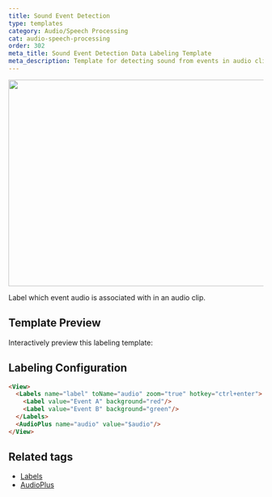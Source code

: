 ```yaml
---
title: Sound Event Detection
type: templates
category: Audio/Speech Processing
cat: audio-speech-processing
order: 302
meta_title: Sound Event Detection Data Labeling Template
meta_description: Template for detecting sound from events in audio clips with Label Studio for your machine learning and data science projects.
---
```


<img src="/images/templates/sound-event-detection.png" alt="" class="gif-border" width="552px" height="408px" />

Label which event audio is associated with in an audio clip. 

## Template Preview

Interactively preview this labeling template:

<div id="main-preview"></div>

## Labeling Configuration

```html
<View>
  <Labels name="label" toName="audio" zoom="true" hotkey="ctrl+enter">
    <Label value="Event A" background="red"/>
    <Label value="Event B" background="green"/>
  </Labels>
  <AudioPlus name="audio" value="$audio"/>
</View>
```

## Related tags

- [Labels](/tags/labels.html)
- [AudioPlus](/tags/audioplus.html)